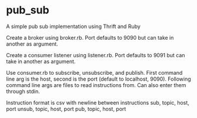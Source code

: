 # pub_sub
A simple pub sub implementation using Thrift and Ruby

Create a broker using broker.rb.
Port defaults to 9090 but can take in another as argument.

Create a consumer listener using listener.rb.
Port defaults to 9091 but can take in another as argument.

Use consumer.rb to subscribe, unsubscribe, and publish.
First command line arg is the host, second is the port (default to localhost, 9090).
Following command line args are files to read instructions from.
Can also enter them through stdin.

Instruction format is csv with newline between instructions
sub, topic, host, port
unsub, topic, host, port
pub, topic, host, port
